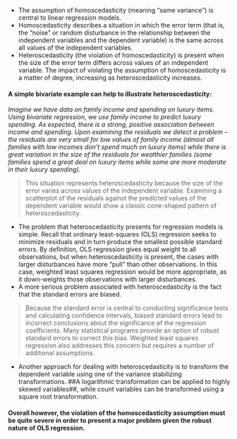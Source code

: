 * The assumption of homoscedasticity (meaning “same variance”) is central to linear regression models.  
* Homoscedasticity describes a situation in which the error term (that is, the “noise” or random disturbance in the relationship between the independent variables and the dependent variable) is the same across all values of the independent variables.  
* Heteroscedasticity (the violation of homoscedasticity) is present when the size of the error term differs across values of an independent variable.  The impact of violating the assumption of homoscedasticity is a matter of degree, increasing as heteroscedasticity increases.
#### A simple bivariate example can help to illustrate heteroscedasticity: 
*Imagine we have data on family income and spending on luxury items.  Using bivariate regression, we use family income to predict luxury spending.  As expected, there is a strong, positive association between income and spending.  Upon examining the residuals we detect a problem – the residuals are very small for low values of family income (almost all families with low incomes don’t spend much on luxury items) while there is great variation in the size of the residuals for wealthier families (some families spend a great deal on luxury items while some are more moderate in their luxury spending).*
> This situation represents heteroscedasticity because the size of the error varies across values of the independent variable.  Examining a scatterplot of the residuals against the predicted values of the dependent variable would show a classic cone-shaped pattern of heteroscedasticity.
* The problem that heteroscedasticity presents for regression models is simple.  Recall that ordinary least-squares (OLS) regression seeks to minimize residuals and in turn produce the smallest possible standard errors.  By definition, OLS regression gives equal weight to all observations, but when heteroscedasticity is present, the cases with larger disturbances have more “pull” than other observations.  In this case, weighted least squares regression would be more appropriate, as it down-weights those observations with larger disturbances.
* A more serious problem associated with heteroscedasticity is the fact that the standard errors are biased.  
> Because the standard error is central to conducting significance tests and calculating confidence intervals, biased standard errors lead to incorrect conclusions about the significance of the regression coefficients. Many statistical programs provide an option of robust standard errors to correct this bias.  Weighted least squares regression also addresses this concern but requires a number of additional assumptions.  
* Another approach for dealing with heteroscedasticity is to transform the dependent variable using one of the variance stabilizing transformations.  ##A logarithmic transformation can be applied to highly skewed variables##, while count variables can be transformed using a square root transformation.  
#### Overall however, the violation of the homoscedasticity assumption must be quite severe in order to present a major problem given the robust nature of OLS regression.
